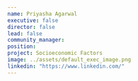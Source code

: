 ```yaml
---
name: Priyasha Agarwal
executive: false
director: false
lead: false
community_manager:   
position:  
project: Socioeconomic Factors
image: ../assets/default_exec_image.png
linkedin: "https://www.linkedin.com/"
---
```


